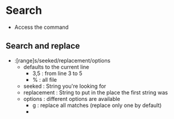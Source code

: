 # Search

* Access the command 

## Search and replace

* :[range]s/seeked/replacement/options
    * defaults to the current line
        * 3,5         : from line 3 to 5
        * %           : all file
    * seeked      : String you're looking for
    * replacement : String to put in the place the first string was
    * options     : different options are available
        * g           : replace all matches (replace only one by default)
        * 



